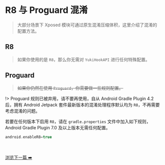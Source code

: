 # R8 与 Proguard 混淆

> 大部分场景下 Xposed 模块可通过原生混淆压缩体积，这里介绍了混淆的配置方法。

## R8

> 如果你使用的是 `R8`，那么你无需对 `YukiHookAPI` 进行任何特殊配置。

## Proguard

> ~~如果你仍然在使用 `Proguard`，你需要做一些规则配置。~~

!> Proguard 规则已被弃用，请不要再使用，自从 Android Gradle Plugin 4.2 后，拥有 Android Jetpack 套件最新版本的混淆处理程序默认均为 `R8`，不再需要考虑混淆的问题。

若要在任何版本下启用 `R8`，请在 `gradle.properties` 文件中加入如下规则，Android Gradle Plugin 7.0 及以上版本无需任何配置。

```gradle
android.enableR8=true
```

<br/><br/>
[浏览下一篇 ➡️](tools/yukihookapi-projectbuilder.md)